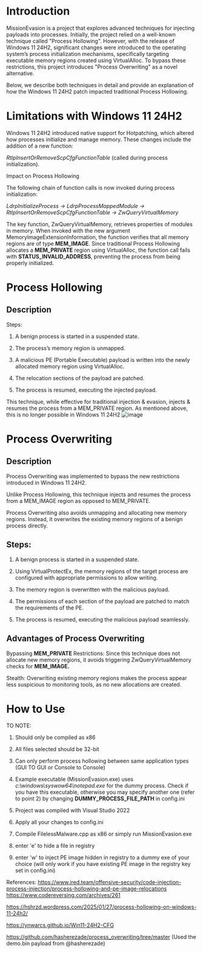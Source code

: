 # Introduction
MissionEvasion is a project that explores advanced techniques for injecting payloads into processes. Initially, the project relied on a well-known technique called "Process Hollowing". However, with the release of Windows 11 24H2, significant changes were introduced to the operating system’s process initialization mechanisms, specifically targeting executable memory regions created using VirtualAlloc. To bypass these restrictions, this project introduces "Process Overwriting" as a novel alternative.

Below, we describe both techniques in detail and provide an explanation of how the Windows 11 24H2 patch impacted traditional Process Hollowing.

# Limitations with Windows 11 24H2

Windows 11 24H2 introduced native support for Hotpatching, which altered how processes initialize and manage memory. These changes include the addition of a new function:

_RtlpInsertOrRemoveScpCfgFunctionTable_ (called during process initialization).

Impact on Process Hollowing

The following chain of function calls is now invoked during process initialization:

_LdrpInitializeProcess -> LdrpProcessMappedModule -> RtlpInsertOrRemoveScpCfgFunctionTable -> ZwQueryVirtualMemory_

The key function, ZwQueryVirtualMemory, retrieves properties of modules in memory. When invoked with the new argument MemoryImageExtensionInformation, the function verifies that all memory regions are of type **MEM_IMAGE**. Since traditional Process Hollowing allocates a **MEM_PRIVATE** region using VirtualAlloc, the function call fails with **STATUS_INVALID_ADDRESS**, preventing the process from being properly initialized.

# Process Hollowing

## Description

Steps:

1. A benign process is started in a suspended state.

2. The process’s memory region is unmapped.

3. A malicious PE (Portable Executable) payload is written into the newly allocated memory region using VirtualAlloc.

4. The relocation sections of the payload are patched.

5. The process is resumed, executing the injected payload.

This technique, while effective for traditional injection & evasion, injects & resumes the process from a MEM_PRIVATE region. As mentioned above, this is no longer possible in Windows 11 24H2
![image](https://github.com/user-attachments/assets/58a9340a-ee5c-4145-9cbd-f2c2d677c533)


# Process Overwriting

## Description

Process Overwriting was implemented to bypass the new restrictions introduced in Windows 11 24H2. 

Unlike Process Hollowing, this technique injects and resumes the process from a MEM_IMAGE region as opposed to MEM_PRIVATE. 

Process Overwriting also avoids unmapping and allocating new memory regions.  Instead, it overwrites the existing memory regions of a benign process directly.

## Steps:
1. A benign process is started in a suspended state.

2. Using VirtualProtectEx, the memory regions of the target process are configured with appropriate permissions to allow writing.

3. The memory region is overwritten with the malicious payload.

4. The permissions of each section of the payload are patched to match the requirements of the PE.

5. The process is resumed, executing the malicious payload seamlessly.

## Advantages of Process Overwriting

Bypassing **MEM_PRIVATE** Restrictions: Since this technique does not allocate new memory regions, it avoids triggering ZwQueryVirtualMemory checks for **MEM_IMAGE.**

Stealth: Overwriting existing memory regions makes the process appear less suspicious to monitoring tools, as no new allocations are created.



# How to Use

TO NOTE:
1. Should only be compiled as x86
2. All files selected should be 32-bit
3. Can only perform process hollowing between same application types (GUI TO GUI or Console to Console)
4. Example executable (MissionEvasion.exe) uses _c:\windows\syswow64\notepad.exe_ for the dummy process. Check if you have this executable, otherwise you may specify another one (refer to point 2) by changing **DUMMY_PROCESS_FILE_PATH** in config.ini
5. Project was compiled with Visual Studio 2022

1. Apply all your changes to config.ini
2. Compile FilelessMalware.cpp as x86 or simply run MissionEvasion.exe
3. enter 'e' to hide a file in registry
4. enter 'w' to inject PE image hidden in registry to a dummy exe of your choice (will only work if you have existing PE image in the registry key set in config.ini)


References:
https://www.ired.team/offensive-security/code-injection-process-injection/process-hollowing-and-pe-image-relocations
https://www.codereversing.com/archives/261

https://hshrzd.wordpress.com/2025/01/27/process-hollowing-on-windows-11-24h2/

https://ynwarcs.github.io/Win11-24H2-CFG

https://github.com/hasherezade/process_overwriting/tree/master (Used the demo.bin payload from @hasherezade)
